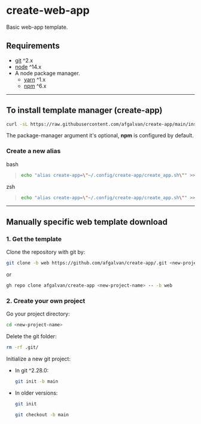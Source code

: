 # create-web-app

Basic web-app template.

## Requirements

- [git](https://git-scm.com/downloads) ^2.x
- [node](https://nodejs.org/en/download/) ^14.x
- A node package manager.
  - [yarn](https://classic.yarnpkg.com/en/docs/install/) ^1.x
  - [npm](https://www.npmjs.com/get-npm) ^6.x

---

## To install template manager (create-app)

```bash
curl -sL https://raw.githubusercontent.com/afgalvan/create-app/main/installer.sh | bash -s [package-manager] [branch]
```

The package-manager argument it's optional, **npm** is configured by default.

### Create a new alias

bash

> ```bash
> echo "alias create-app=\"~/.config/create-app/create_app.sh\"" >> ~/.bashrc
> ```

zsh

> ```zsh
> echo "alias create-app=\"~/.config/create-app/create_app.sh\"" >> ~/.zshrc
> ```

---

## Manually specific web template download

### 1. Get the template

Clone the repository with git by:

```bash
git clone -b web https://github.com/afgalvan/create-app/.git <new-project-name>
```

or

```bash
gh repo clone afgalvan/create-app <new-project-name> -- -b web
```

### 2. Create your own project

Go your project directory:

```bash
cd <new-project-name>
```

Delete the git folder:

```bash
rm -rf .git/
```

Initialize a new git project:

- In git ^2.28.0:

  ```bash
  git init -b main
  ```

- In older versions:

  ```bash
  git init
  ```

  ```bash
  git checkout -b main
  ```
